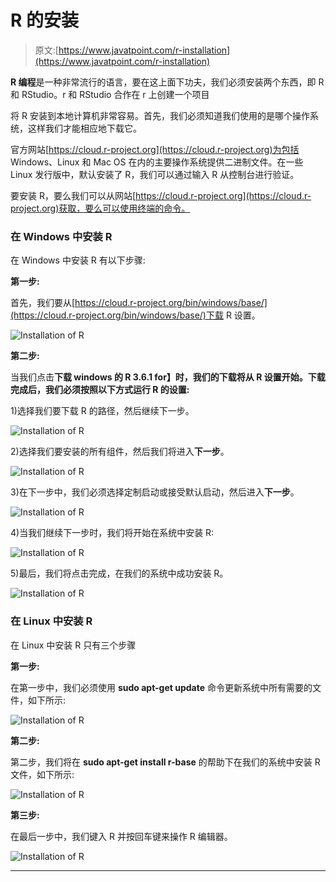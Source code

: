 # R 的安装

> 原文:[https://www.javatpoint.com/r-installation](https://www.javatpoint.com/r-installation)

**R 编程**是一种非常流行的语言，要在这上面下功夫，我们必须安装两个东西，即 R 和 RStudio。r 和 RStudio 合作在 r 上创建一个项目

将 R 安装到本地计算机非常容易。首先，我们必须知道我们使用的是哪个操作系统，这样我们才能相应地下载它。

官方网站[https://cloud.r-project.org](https://cloud.r-project.org)为包括 Windows、Linux 和 Mac OS 在内的主要操作系统提供二进制文件。在一些 Linux 发行版中，默认安装了 R，我们可以通过输入 R 从控制台进行验证。

要安装 R，要么我们可以从网站[https://cloud.r-project.org](https://cloud.r-project.org)获取，要么可以使用终端的命令。

### 在 Windows 中安装 R

在 Windows 中安装 R 有以下步骤:

**第一步:**

首先，我们要从[https://cloud.r-project.org/bin/windows/base/](https://cloud.r-project.org/bin/windows/base/)下载 R 设置。

![Installation of R](../Images/a9e1a2569c03a0727b007e07f2f24607.png)

**第二步:**

当我们点击**下载 windows 的 R 3.6.1 for】时，我们的下载将从 R 设置开始。下载完成后，我们必须按照以下方式运行 R 的设置:**

1)选择我们要下载 R 的路径，然后继续下一步。

![Installation of R](../Images/000d9460c6d30a5acf9e672edb332dee.png)

2)选择我们要安装的所有组件，然后我们将进入**下一步**。

![Installation of R](../Images/d9cc7f046de6260c11423e4e1f3e9d06.png)

3)在下一步中，我们必须选择定制启动或接受默认启动，然后进入**下一步**。

![Installation of R](../Images/c1184d17f96e405abaa2a72d0d300a13.png)

4)当我们继续下一步时，我们将开始在系统中安装 R:

![Installation of R](../Images/8973186770a5b2834dee0bc188fe6257.png)

5)最后，我们将点击完成，在我们的系统中成功安装 R。

![Installation of R](../Images/a2a07c4be5644e7cf47145c753d96c5b.png)

### 在 Linux 中安装 R

在 Linux 中安装 R 只有三个步骤

**第一步:**

在第一步中，我们必须使用 **sudo apt-get update** 命令更新系统中所有需要的文件，如下所示:

![Installation of R](../Images/56df5a6a98284b4627716d5b8b77f86f.png)

**第二步:**

第二步，我们将在 **sudo apt-get install r-base** 的帮助下在我们的系统中安装 R 文件，如下所示:

![Installation of R](../Images/747cae42adb53f734c2de38c8eecb3b4.png)

**第三步:**

在最后一步中，我们键入 R 并按回车键来操作 R 编辑器。

![Installation of R](../Images/df0f497ba093a990eec465aa0273f8f1.png)

* * *